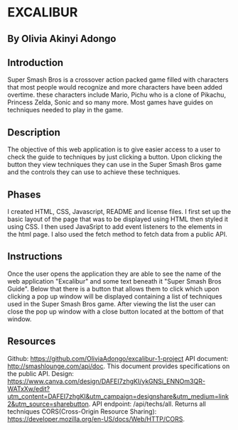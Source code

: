 
#  EXCALIBUR
## By Olivia Akinyi Adongo

## Introduction
Super Smash Bros is a crossover action packed game filled with characters that most people would recognize and more characters have been added overtime. these characters include Mario, Pichu who is a clone of Pikachu, Princess Zelda, Sonic and so many more. Most games have guides on techniques needed to play in the game. 

## Description
The objective of this web application is to give easier access to a user to check the guide to techniques by just clicking a button. Upon clicking the button they view techniques they can use in the Super Smash Bros game and the controls they can use to achieve these techniques. 

## Phases
I created HTML, CSS, Javascript, README and license files. I first set up the basic layout of the page that was to be displayed using HTML then styled it using CSS. I then used JavaSript to add event  listeners to the elements in the html page. I also used the fetch method to fetch data from a public API.

## Instructions
Once the user opens the application they are able to see the name of the web application "Excalibur" and some text beneath it "Super Smash Bros Guide". Below that there is a button that allows them to click which upon clicking a pop up window will be displayed containing a list of techniques used in the Super Smash Bros game. 
After viewing the list the user can close the pop up window with a close button located at the bottom of that window.

## Resources

Github: https://github.com/OliviaAdongo/excalibur-1-project
API document:  http://smashlounge.com/api/doc. This document provides specifications on the public API.
Design: https://www.canva.com/design/DAFEI7zhgKI/ykGNSi_ENNOm3QR-WATxXw/edit?utm_content=DAFEI7zhgKI&utm_campaign=designshare&utm_medium=link2&utm_source=sharebutton.
API endpoint: /api/techs/all. Returns all techniques
CORS(Cross-Origin Resource Sharing): https://developer.mozilla.org/en-US/docs/Web/HTTP/CORS. 
